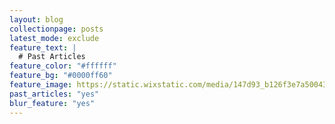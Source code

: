 ```yaml
---
layout: blog
collectionpage: posts
latest_mode: exclude
feature_text: |
  # Past Articles
feature_color: "#ffffff"
feature_bg: "#0000ff60"
feature_image: https://static.wixstatic.com/media/147d93_b126f3e7a500436ba541dab31b177851~mv2.jpg/v1/fill/w_1200,h_675,al_c,q_90/147d93_b126f3e7a500436ba541dab31b177851~mv2.webp
past_articles: "yes"
blur_feature: "yes"
---
```

